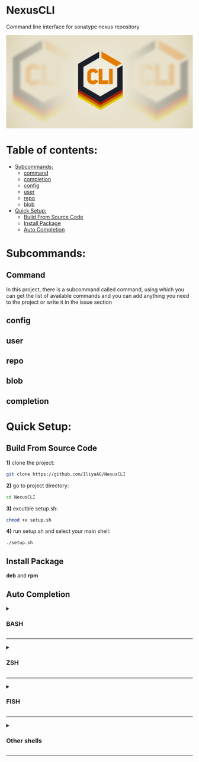 # NexusCLI
Command line interface for sonatype nexus repository

![NexusCLI Banner](./images/Project-banner.png)

# Table of contents:

- [Subcommands:](#subcommands)
  - [command](#command)
  - [completion](#completion)
  - [config](#config)
  - [user](#user)
  - [repo](#repo)
  - [blob](#blob)
- [Quick Setup:](#quick-setup)
  - [Build From Source Code](#build-from-source-code)
  - [Install Package](#install-package)
  - [Auto Completion](#auto-completion)

# Subcommands:
## Command
In this project, there is a subcommand called command, using which you can get the list of available commands and you can add anything you need to the project or write it in the issue section

## config

## user

## repo

## blob

## completion


# Quick Setup:
## Build From Source Code
**1)** clone the project:
```bash
git clone https://github.com/IliyaAG/NexusCLI
```
**2)** go to project directory:
```bash
cd NexusCLI
```
**3)** excutble setup.sh:
```bash
chmod +x setup.sh
```
**4)** run setup.sh and select your main shell:
```bash
./setup.sh
```
## Install Package
**deb** and **rpm**

## Auto Completion
<details>
  <summary><h3>BASH</h3></summary>
  <div align=center>
   <p>
   run fallowing commands:
  nexuscli completion bash > /etc/bash_completion.d/nexuscli
   </p>
  </div>
</details>
<hr>
<details>
  <summary><h3>ZSH</h3></summary>
  <div align=center>
  </div>
</details>
<hr>
<details>
  <summary><h3>FISH</h3></summary>
  <div align=center>
  </div>
</details>
<hr>
<details>
  <summary><h3>Other shells</h3></summary>
  <div align=center>
  </div>
</details>
<hr>

